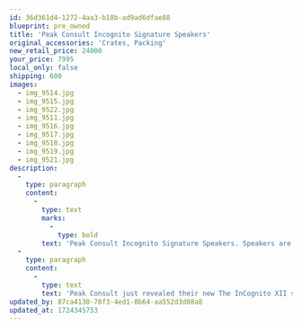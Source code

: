 ```yaml
---
id: 36d361d4-1272-4aa3-b18b-ad9ad6dfae88
blueprint: pre_owned
title: 'Peak Consult Incognito Signature Speakers'
original_accessories: 'Crates, Packing'
new_retail_price: 24000
your_price: 7995
local_only: false
shipping: 600
images:
  - img_9514.jpg
  - img_9515.jpg
  - img_9522.jpg
  - img_9511.jpg
  - img_9516.jpg
  - img_9517.jpg
  - img_9518.jpg
  - img_9519.jpg
  - img_9521.jpg
description:
  -
    type: paragraph
    content:
      -
        type: text
        marks:
          -
            type: bold
        text: 'Peak Consult Incognito Signature Speakers. Speakers are in good working condition and overall condition is very good, but with some chips in the lacquer finish on the top/side of each. Original crates and packing for shipment. Speakers sold as new for $24,000.00'
  -
    type: paragraph
    content:
      -
        type: text
        text: 'Peak Consult just revealed their new The InCognito XII speakers. This is 2-way ported design with X-over frequencies at 2.550 Hz, frequency range 30 – 30.000 Hz +/- 3 dB, sensitivity: 91 dB at 1 watt / 1m and dimensions (H x W x D): 108 x 30 x 38 cm. 72 kg.'
updated_by: 87ca4130-78f3-4ed1-8b64-aa552d3d08a8
updated_at: 1724345753
---
```

